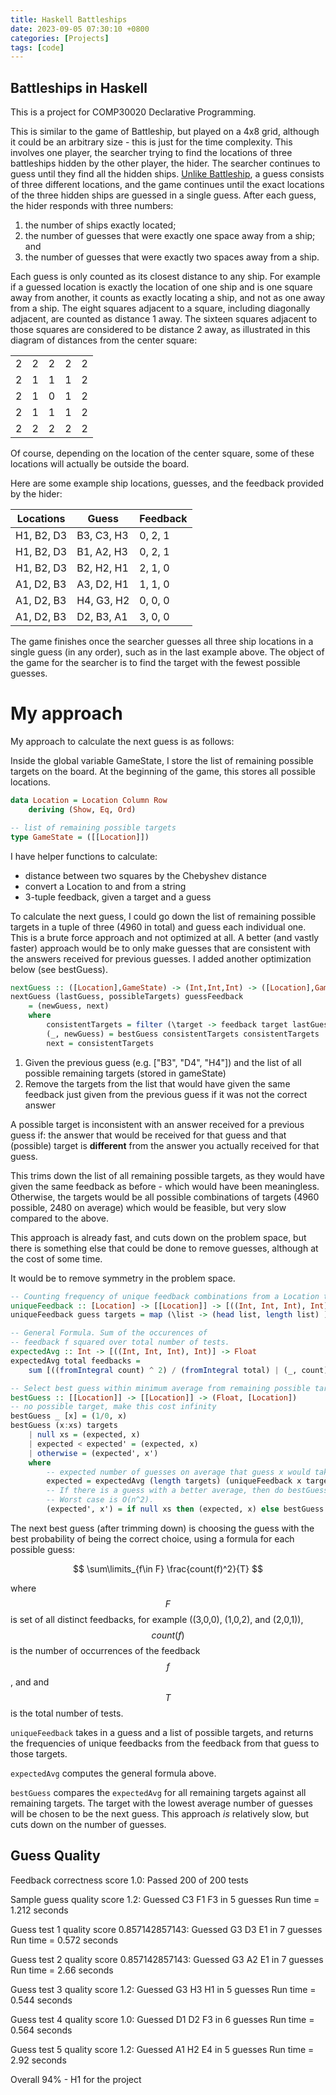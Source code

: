```yaml
---
title: Haskell Battleships
date: 2023-09-05 07:30:10 +0800
categories: [Projects]
tags: [code]
---
```


<script src="https://polyfill.io/v3/polyfill.min.js?features=es6"></script>
<script id="MathJax-script" async src="https://cdn.jsdelivr.net/npm/mathjax@3/es5/tex-mml-chtml.js"></script>

## Battleships in Haskell

This is a project for COMP30020 Declarative Programming.

This is similar to the game of Battleship, but played on a 4x8 grid, although it could be an arbitrary size - this is just for the time complexity. This involves one player, the searcher trying to find the locations of three battleships hidden by the other player, the hider. The searcher continues to guess until they find all the hidden ships. [Unlike Battleship](https://en.wikipedia.org/wiki/Battleship_(game)), a guess consists of three different locations, and the game continues until the exact locations of the three hidden ships are guessed in a single guess. After each guess, the hider responds with three numbers: 

1.  the number of ships exactly located;
2.  the number of guesses that were exactly one space away from a ship; and
3.  the number of guesses that were exactly two spaces away from a ship.

Each guess is only counted as its closest distance to any ship. For example if a guessed location is exactly the location of one ship and is one square away from another, it counts as exactly locating a ship, and not as one away from a ship. The eight squares adjacent to a square, including diagonally adjacent, are counted as distance 1 away. The sixteen squares adjacent to those squares are considered to be distance 2 away, as illustrated in this diagram of distances from the center square: 

||||||
|---|---|---|---|---|
| 2 | 2 | 2 | 2 | 2 |
| 2 | 1 | 1 | 1 | 2 |
| 2 | 1 | 0 | 1 | 2 |
| 2 | 1 | 1 | 1 | 2 |
| 2 | 2 | 2 | 2 | 2 |

 Of course, depending on the location of the center square, some of these locations will actually be outside the board.

 Here are some example ship locations, guesses, and the feedback provided by the hider:
 
Locations	| Guess	| Feedback
|---|---|---|
H1, B2, D3	| B3, C3, H3	| 0, 2, 1
H1, B2, D3	| B1, A2, H3	| 0, 2, 1
H1, B2, D3	| B2, H2, H1	| 2, 1, 0
A1, D2, B3	| A3, D2, H1	| 1, 1, 0
A1, D2, B3	| H4, G3, H2	| 0, 0, 0
A1, D2, B3	| D2, B3, A1	| 3, 0, 0 


The game finishes once the searcher guesses all three ship locations in a single guess (in any order), such as in the last example above. The object of the game for the searcher is to find the target with the fewest 
possible guesses.

# My approach

My approach to calculate the next guess is as follows:

Inside the global variable GameState, I store the list of remaining possible targets on the board. At the beginning of the game, this stores all possible locations.

```haskell
data Location = Location Column Row
    deriving (Show, Eq, Ord)

-- list of remaining possible targets
type GameState = ([[Location]])
```

I have helper functions to calculate:

- distance between two squares by the Chebyshev distance
- convert a Location to and from a string
- 3-tuple feedback, given a target and a guess

To calculate the next guess, I could go down the list of remaining possible targets in a tuple of three (4960 in total) and guess each individual one. This is a brute force approach and not optimized at all. A better (and vastly faster) approach would be to only make guesses that are consistent with the answers received for previous guesses. I added another optimization below (see bestGuess).

```haskell
nextGuess :: ([Location],GameState) -> (Int,Int,Int) -> ([Location],GameState)
nextGuess (lastGuess, possibleTargets) guessFeedback
    = (newGuess, next)
    where
        consistentTargets = filter (\target -> feedback target lastGuess == guessFeedback) possibleTargets
        (_, newGuess) = bestGuess consistentTargets consistentTargets
        next = consistentTargets
```

1. Given the previous guess (e.g. ["B3", "D4", "H4"]) and the list of all possible remaining targets (stored in gameState)
2. Remove the targets from the list that would have given the same feedback just given from the previous guess if it was not the correct answer

A possible target is inconsistent with an answer received for a previous guess if: the answer that would be received for that guess and that (possible) target is **different** from the answer you actually received for that guess.

This trims down the list of all remaining possible targets, as they would have given the same feedback as before - which would have been meaningless. Otherwise, the targets would be all possible combinations of targets (4960 possible, 2480 on average) which would be feasible, but very slow compared to the above.

This approach is already fast, and cuts down on the problem space, but there is something else that could be done to remove guesses, although at the cost of some time.

It would be to remove symmetry in the problem space.

```haskell
-- Counting frequency of unique feedback combinations from a Location to other Locations
uniqueFeedback :: [Location] -> [[Location]] -> [((Int, Int, Int), Int)]
uniqueFeedback guess targets = map (\list -> (head list, length list) ) . group . sort $ [feedback target guess | target <- targets]

-- General Formula. Sum of the occurences of 
-- feedback f squared over total number of tests.
expectedAvg :: Int -> [((Int, Int, Int), Int)] -> Float
expectedAvg total feedbacks =
    sum [((fromIntegral count) ^ 2) / (fromIntegral total) | (_, count) <- feedbacks]

-- Select best guess within minimum average from remaining possible targets
bestGuess :: [[Location]] -> [[Location]] -> (Float, [Location])
-- no possible target, make this cost infinity
bestGuess _ [x] = (1/0, x)
bestGuess (x:xs) targets
    | null xs = (expected, x)
    | expected < expected' = (expected, x)
    | otherwise = (expected', x')
    where
        -- expected number of guesses on average that guess x would take.
        expected = expectedAvg (length targets) (uniqueFeedback x targets)
        -- If there is a guess with a better average, then do bestGuess again.
        -- Worst case is O(n^2).
        (expected', x') = if null xs then (expected, x) else bestGuess xs targets

```

The next best guess (after trimming down) is choosing the guess with the best probability of being the correct choice, using a formula for each possible guess:

$$
\sum\limits_{f\in F} \frac{count(f)^2}{T}
$$

where $$F$$ is set of all distinct feedbacks, for example ((3,0,0), (1,0,2), and (2,0,1)), $$count(f)$$ is the number of occurrences of the feedback $$f$$, and and $$T$$ is the total number of tests.

`uniqueFeedback` takes in a guess and a list of possible targets, and returns the frequencies of unique feedbacks from the feedback from that guess to those targets.

`expectedAvg` computes the general formula above.

`bestGuess` compares the `expectedAvg` for all remaining targets against all remaining targets. The target with the lowest average number of guesses will be chosen to be the next guess. This approach *is* relatively slow, but cuts down on the number of guesses.

## Guess Quality

Feedback correctness score 1.0: Passed 200 of 200 tests

Sample guess quality score 1.2: Guessed C3 F1 F3 in 5 guesses Run time = 1.212 seconds

Guess test 1 quality score 0.857142857143: Guessed G3 D3 E1 in 7 guesses Run time = 0.572 seconds

Guess test 2 quality score 0.857142857143: Guessed G3 A2 E1 in 7 guesses Run time = 2.66 seconds

Guess test 3 quality score 1.2: Guessed G3 H3 H1 in 5 guesses Run time = 0.544 seconds

Guess test 4 quality score 1.0: Guessed D1 D2 F3 in 6 guesses Run time = 0.564 seconds

Guess test 5 quality score 1.2: Guessed A1 H2 E4 in 5 guesses Run time = 2.92 seconds

Overall 94% - H1 for the project
